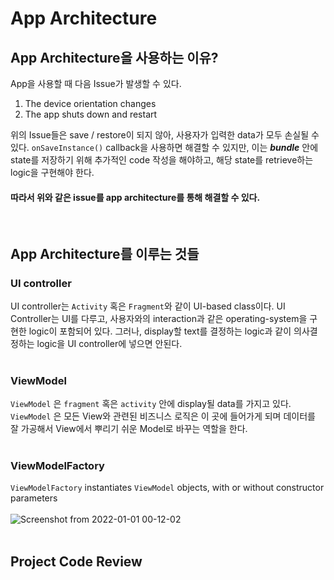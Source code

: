 # App Architecture

## App Architecture을 사용하는 이유?

App을 사용할 때 다음 Issue가 발생할 수 있다.

1) The device orientation changes
2) The app shuts down and restart 


위의 Issue들은 save / restore이 되지 않아, 사용자가 입력한 data가 모두 손실될 수 있다. ```onSaveInstance()``` callback을 사용하면 해결할 수 있지만, 이는 ***bundle*** 안에 state를 저장하기 위해 추가적인 code 작성을 해야하고, 해당 state를 retrieve하는 logic을 구현해야 한다. 

#### 따라서 위와 같은 issue를 app architecture를 통해 해결할 수 있다.  
  
</br>

## App Architecture를 이루는 것들

### UI controller

UI controller는 ```Activity``` 혹은 ```Fragment```와 같이 UI-based class이다. UI Controller는 UI를 다루고, 사용자와의 interaction과 같은 operating-system을 구현한 logic이 포함되어 있다. 그러나, display할 text를 결정하는 logic과 같이 의사결정하는 logic을 UI controller에 넣으면 안된다.
</br>
</br>

### ViewModel

```ViewModel``` 은 ```fragment``` 혹은 ```activity``` 안에 display될 data를 가지고 있다. ```ViewModel``` 은 모든 View와 관련된 비즈니스 로직은 이 곳에 들어가게 되며 데이터를 잘 가공해서 View에서 뿌리기 쉬운 Model로 바꾸는 역할을 한다. 
</br>
</br>

### ViewModelFactory

```ViewModelFactory``` instantiates ```ViewModel``` objects, with or without constructor parameters
</br>
</br>
![Screenshot from 2022-01-01 00-12-02](https://user-images.githubusercontent.com/77181865/147829957-5748e659-3581-4cd2-ae82-48ca39816573.png)
</br>
</br>


## Project Code Review
